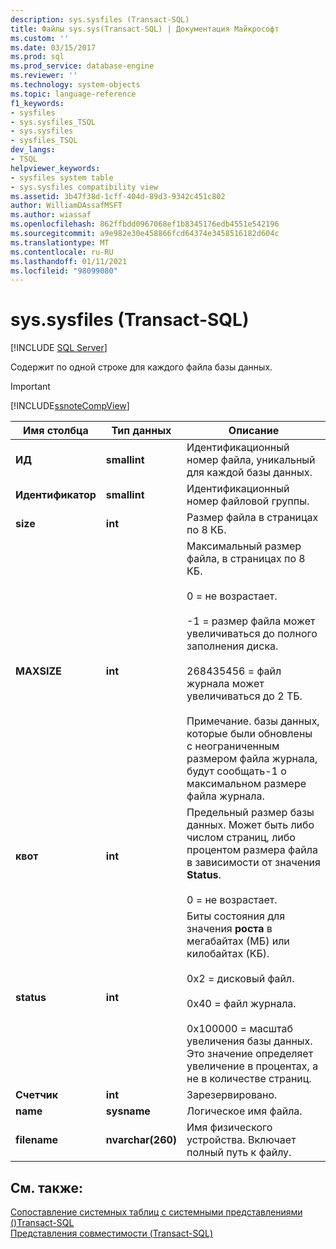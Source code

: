 ```yaml
---
description: sys.sysfiles (Transact-SQL)
title: Файлы sys.sys(Transact-SQL) | Документация Майкрософт
ms.custom: ''
ms.date: 03/15/2017
ms.prod: sql
ms.prod_service: database-engine
ms.reviewer: ''
ms.technology: system-objects
ms.topic: language-reference
f1_keywords:
- sysfiles
- sys.sysfiles_TSQL
- sys.sysfiles
- sysfiles_TSQL
dev_langs:
- TSQL
helpviewer_keywords:
- sysfiles system table
- sys.sysfiles compatibility view
ms.assetid: 3b47f38d-1cff-404d-89d3-9342c451c802
author: WilliamDAssafMSFT
ms.author: wiassaf
ms.openlocfilehash: 862ffbdd0967068ef1b8345176edb4551e542196
ms.sourcegitcommit: a9e982e30e458866fcd64374e3458516182d604c
ms.translationtype: MT
ms.contentlocale: ru-RU
ms.lasthandoff: 01/11/2021
ms.locfileid: "98099080"
---
```

# <a name="syssysfiles-transact-sql"></a>sys.sysfiles (Transact-SQL)
[!INCLUDE [SQL Server](../../includes/applies-to-version/sqlserver.md)]

  Содержит по одной строке для каждого файла базы данных.  
  
> [!IMPORTANT]  
>  [!INCLUDE[ssnoteCompView](../../includes/ssnotecompview-md.md)]  
  
|Имя столбца|Тип данных|Описание|  
|-----------------|---------------|-----------------|  
|**ИД**|**smallint**|Идентификационный номер файла, уникальный для каждой базы данных.|  
|**Идентификатор**|**smallint**|Идентификационный номер файловой группы.|  
|**size**|**int**|Размер файла в страницах по 8 КБ.|  
|**MAXSIZE**|**int**|Максимальный размер файла, в страницах по 8 КБ.<br /><br /> 0 = не возрастает.<br /><br /> -1 = размер файла может увеличиваться до полного заполнения диска.<br /><br /> 268435456 = файл журнала может увеличиваться до 2 ТБ.<br /><br /> Примечание. базы данных, которые были обновлены с неограниченным размером файла журнала, будут сообщать-1 о максимальном размере файла журнала.|  
|**квот**|**int**|Предельный размер базы данных. Может быть либо числом страниц, либо процентом размера файла в зависимости от значения **Status**.<br /><br /> 0 = не возрастает.|  
|**status**|**int**|Биты состояния для значения **роста** в мегабайтах (МБ) или килобайтах (КБ).<br /><br /> 0x2 = дисковый файл.<br /><br /> 0x40 = файл журнала.<br /><br /> 0x100000 = масштаб увеличения базы данных. Это значение определяет увеличение в процентах, а не в количестве страниц.|  
|**Счетчик**|**int**|Зарезервировано.|  
|**name**|**sysname**|Логическое имя файла.|  
|**filename**|**nvarchar(260)**|Имя физического устройства. Включает полный путь к файлу.|  
  
## <a name="see-also"></a>См. также:  
 [Сопоставление системных таблиц с системными представлениями &#40;&#41;Transact-SQL ](../../relational-databases/system-tables/mapping-system-tables-to-system-views-transact-sql.md)   
 [Представления совместимости (Transact-SQL)](~/relational-databases/system-compatibility-views/system-compatibility-views-transact-sql.md)  
  
  
